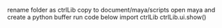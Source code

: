 rename folder as ctrlLib
copy to document/maya/scripts
open maya and create a python buffer
run code below
import ctrlLib
ctrlLib.ui.show()
